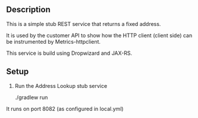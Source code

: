 Description
-----------

This is a simple stub REST service that returns a fixed address.

It is used by the customer API to show how the HTTP client (client side) can be instrumented by Metrics-httpclient.

This service is build using Dropwizard and JAX-RS.

Setup
-----

1) Run the Address Lookup stub service

    ./gradlew run
  
It runs on port 8082 (as configured in local.yml)
